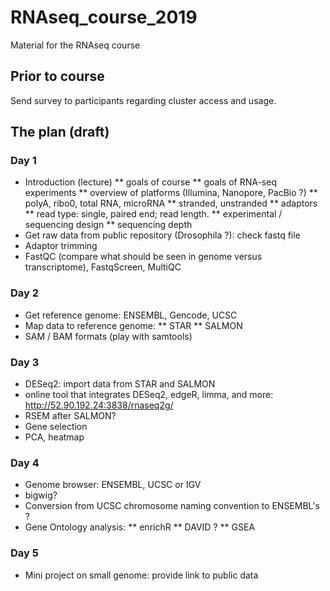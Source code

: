 # RNAseq_course_2019
Material for the RNAseq course

## Prior to course
Send survey to participants regarding cluster access and usage.

## The plan (draft)

### Day 1
* Introduction (lecture)
** goals of course
** goals of RNA-seq experiments
** overview of platforms (Illumina, Nanopore, PacBio ?)
** polyA, ribo0, total RNA, microRNA
** stranded, unstranded
** adaptors
** read type: single, paired end; read length.
** experimental / sequencing design
** sequencing depth
* Get raw data from public repository (Drosophila ?): check fastq file
* Adaptor trimming
* FastQC (compare what should be seen in genome versus transcriptome), FastqScreen, MultiQC

### Day 2
* Get reference genome: ENSEMBL, Gencode, UCSC
* Map data to reference genome:
** STAR
** SALMON
* SAM / BAM formats (play with samtools)

### Day 3
* DESeq2: import data from STAR and SALMON
* online tool that integrates DESeq2, edgeR, limma, and more: http://52.90.192.24:3838/rnaseq2g/
* RSEM after SALMON?
* Gene selection
* PCA, heatmap

### Day 4
* Genome browser: ENSEMBL, UCSC or IGV
* bigwig?
* Conversion from UCSC chromosome naming convention to ENSEMBL's ?
* Gene Ontology analysis:
** enrichR
** DAVID ?
** GSEA

### Day 5
* Mini project on small genome: provide link to public data


